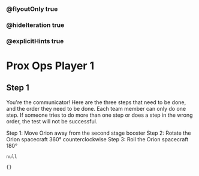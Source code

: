 ### @flyoutOnly true
### @hideIteration true
### @explicitHints true

# Prox Ops Player 1

## Step 1
You're the communicator! Here are the three steps that need to be done, and the order they need to be done. Each team member can only do one step. If someone tries to do more than one step or does a step in the wrong order, the test will not be successful.

Step 1: Move Orion away from the second stage booster
Step 2: Rotate the Orion spacecraft 360° counterclockwise
Step 3: Roll the Orion spacecraft 180°


```ghost
null
```
```template
{}
```